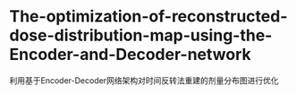 # The-optimization-of-reconstructed-dose-distribution-map-using-the-Encoder-and-Decoder-network
利用基于Encoder-Decoder网络架构对时间反转法重建的剂量分布图进行优化
